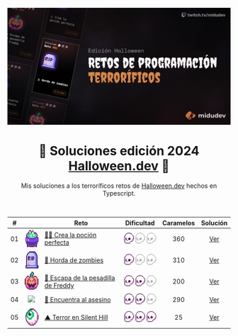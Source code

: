 <div align="center">

![cover2024](/public/images/cover2024.jpeg)

# 🍭 Soluciones edición 2024 [Halloween.dev](https://www.halloween.dev/) 🎃

Mis soluciones a los terroríficos retos de [Halloween.dev](https://www.halloween.dev/) hechos en Typescript.

</div>

<!-- ## 2024

<details>
  <summary>Retos</summary> -->

<br/>

  <table align="center">
  <thead>
   <tr>
    <th align="center">#</th>
    <th align="center"></th>
    <th>Reto</th>
    <th>Dificultad</th>
    <th>Caramelos</th>
    <th>Solución</th>
   </tr>
  </thead>
  <tbody>
   <tr>
    <td align="center">01</td>
    <td align="center"><img src="/public/images/1.png" height="40"/></td>
    <td><a href="https://www.halloween.dev/retos/2024/1">🧙‍♀️ Crea la poción perfecta</a></td>
    <td align="center"><img src="/public/images/easy.png" title="Fácil" height="24"/></td>
    <td align="center">360</td>
    <td align="center"><a href="">Ver</a></td>
   </tr>
   <tr>
    <td align="center">02</td>
    <td align="center"><img src="/public/images/2.png" height="40"/></td>
    <td><a href="https://www.halloween.dev/retos/2024/2">🧟 Horda de zombies</a></td>
    <td align="center"><img src="/public/images/easy.png" title="Fácil" height="24"/></td>
    <td align="center">310</td>
    <td align="center"><a href="">Ver</a></td>
   </tr>
   <tr>
    <td align="center">03</td>
    <td align="center"><img src="/public/images/3.png" height="40"/></td>
    <td><a href="https://www.halloween.dev/retos/2024/3">🛌 Escapa de la pesadilla de Freddy</a></td>
    <td align="center"><img src="/public/images/normal.png" title="Normal" height="24"/></td>
    <td align="center">200</td>
    <td align="center"><a href="">Ver</a></td>
   </tr>
   <tr>
    <td align="center">04</td>
    <td align="center"><img src="/public/images/4.png" height="40"/></td>
    <td><a href="https://www.halloween.dev/retos/2024/4">🔪 Encuentra al asesino</a></td>
    <td align="center"><img src="/public/images/normal.png" title="Normal" height="24"/></td>
    <td align="center">290</td>
    <td align="center"><a href="">Ver</a></td>
   </tr>
   <tr>
    <td align="center">05</td>
    <td align="center"><img src="/public/images/5.png" height="40"/></td>
    <td><a href="https://www.halloween.dev/retos/2024/5">▲ Terror en Silent Hill</a></td>
    <td align="center"><img src="/public/images/hard.png" title="Difícil" height="24"/></td>
    <td align="center">25</td>
    <td align="center"><a href="">Ver</a></td>
   </tr>
  </tbody>
 </table>
